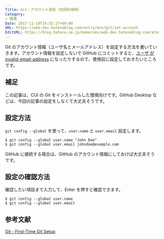 ```yaml
---
Title: Git：アカウント設定（初回利用時）
Category:
- 環境
Date: 2017-11-10T19:52:27+09:00
URL: https://web-dev.hatenablog.com/entry/env/git/set-account
EditURL: https://blog.hatena.ne.jp/mamorums/web-dev.hatenablog.com/atom/entry/8599973812316516680
---
```


Git のアカウント情報（ユーザ名とメールアドレス）を設定する方法を書いていきます。アカウント情報を設定しないで GitHub にコミットすると、[ユーザ が invalid-email-address](/entry/etc/github/invalid-email-address-committed) になったりするので、使用前に設定しておきたいところです。 


## 補足
この記事は、CUI の Git をインストールした環境向けです。GitHub Desktop などは、今回の記事の設定をしなくて大丈夫そうです。


## 設定方法
`git config --global` を使って、`user.name` と `user.email` 設定します。

```
$ git config --global user.name "John Doe"
$ git config --global user.email johndoe@example.com
```

GitHub に接続する場合は、GitHub のアカウント情報にしておけば大丈夫そうです。


## 設定の確認方法
確認したい項目まで入力して、Enter を押すと確認できます。

```
$ git config --global user.name
$ git config --global user.email
```


## 参考文献
[Git - First-Time Git Setup](https://git-scm.com/book/en/v2/Getting-Started-First-Time-Git-Setup)
